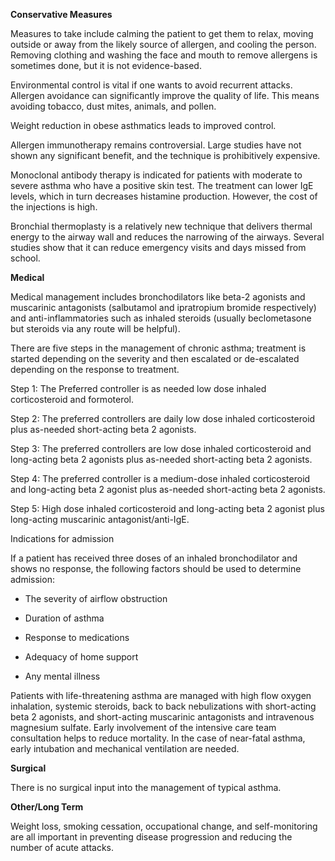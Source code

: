 **Conservative Measures**

Measures to take include calming the patient to get them to relax, moving outside or away from the likely source of allergen, and cooling the person. Removing clothing and washing the face and mouth to remove allergens is sometimes done, but it is not evidence-based.

Environmental control is vital if one wants to avoid recurrent attacks. Allergen avoidance can significantly improve the quality of life. This means avoiding tobacco, dust mites, animals, and pollen.

Weight reduction in obese asthmatics leads to improved control.

Allergen immunotherapy remains controversial. Large studies have not shown any significant benefit, and the technique is prohibitively expensive.

Monoclonal antibody therapy is indicated for patients with moderate to severe asthma who have a positive skin test. The treatment can lower IgE levels, which in turn decreases histamine production. However, the cost of the injections is high.

Bronchial thermoplasty is a relatively new technique that delivers thermal energy to the airway wall and reduces the narrowing of the airways. Several studies show that it can reduce emergency visits and days missed from school.

**Medical**

Medical management includes bronchodilators like beta-2 agonists and muscarinic antagonists (salbutamol and ipratropium bromide respectively) and anti-inflammatories such as inhaled steroids (usually beclometasone but steroids via any route will be helpful).

There are five steps in the management of chronic asthma; treatment is started depending on the severity and then escalated or de-escalated depending on the response to treatment.

Step 1: The Preferred controller is as needed low dose inhaled corticosteroid and formoterol.

Step 2: The preferred controllers are daily low dose inhaled corticosteroid plus as-needed short-acting beta 2 agonists.

Step 3: The preferred controllers are low dose inhaled corticosteroid and long-acting beta 2 agonists plus as-needed short-acting beta 2 agonists.

Step 4: The preferred controller is a medium-dose inhaled corticosteroid and long-acting beta 2 agonist plus as-needed short-acting beta 2 agonists.

Step 5: High dose inhaled corticosteroid and long-acting beta 2 agonist plus long-acting muscarinic antagonist/anti-IgE.

Indications for admission

If a patient has received three doses of an inhaled bronchodilator and shows no response, the following factors should be used to determine admission:

- The severity of airflow obstruction

- Duration of asthma

- Response to medications

- Adequacy of home support

- Any mental illness

Patients with life-threatening asthma are managed with high flow oxygen inhalation, systemic steroids, back to back nebulizations with short-acting beta 2 agonists, and short-acting muscarinic antagonists and intravenous magnesium sulfate. Early involvement of the intensive care team consultation helps to reduce mortality. In the case of near-fatal asthma, early intubation and mechanical ventilation are needed.

**Surgical**

There is no surgical input into the management of typical asthma.

**Other/Long Term**

Weight loss, smoking cessation, occupational change, and self-monitoring are all important in preventing disease progression and reducing the number of acute attacks.